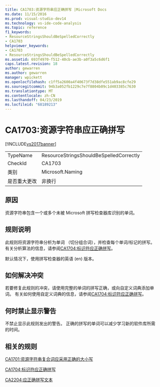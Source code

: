```yaml
---
title: CA1703:资源字符串应正确拼写 |Microsoft Docs
ms.date: 11/15/2016
ms.prod: visual-studio-dev14
ms.technology: vs-ide-code-analysis
ms.topic: reference
f1_keywords:
- ResourceStringsShouldBeSpelledCorrectly
- CA1703
helpviewer_keywords:
- CA1703
- ResourceStringsShouldBeSpelledCorrectly
ms.assetid: 693f4970-f512-40cb-ae3b-a0f3a5c6d6f1
caps.latest.revision: 18
author: gewarren
ms.author: gewarren
manager: wpickett
ms.openlocfilehash: c1ff5a2600a4f40673f7d38dfe551ab9ac8cfe29
ms.sourcegitcommit: 94b3a052fb1229c7e7f8804b09c1d403385c7630
ms.translationtype: MT
ms.contentlocale: zh-CN
ms.lasthandoff: 04/23/2019
ms.locfileid: "68189213"
---
```

# <a name="ca1703-resource-strings-should-be-spelled-correctly"></a>CA1703:资源字符串应正确拼写
[!INCLUDE[vs2017banner](../includes/vs2017banner.md)]

|||
|-|-|
|TypeName|ResourceStringsShouldBeSpelledCorrectly|
|CheckId|CA1703|
|类别|Microsoft.Naming|
|是否重大更改|非换行|

## <a name="cause"></a>原因
 资源字符串包含一个或多个未被 Microsoft 拼写检查器库识别的单词。

## <a name="rule-description"></a>规则说明
 此规则将资源字符串分析为单词 （切分组合词），并检查每个单词/标记的拼写。 有关分析算法的信息，请参阅[CA1704:标识符应正确拼写](../code-quality/ca1704-identifiers-should-be-spelled-correctly.md)。

 默认情况下，使用拼写检查器的英语 (en) 版本。

## <a name="how-to-fix-violations"></a>如何解决冲突
 若要修复此规则的冲突，请使用完整的单词的拼写正确，或向自定义词典添加单词。 有关如何使用自定义词典的信息，请参阅[CA1704:标识符应正确拼写](../code-quality/ca1704-identifiers-should-be-spelled-correctly.md)。

## <a name="when-to-suppress-warnings"></a>何时禁止显示警告
 不禁止显示此规则发出的警告。 正确的拼写的单词可以减少学习新的软件库所需的时间。

## <a name="related-rules"></a>相关的规则
 [CA1701:资源字符串复合词应采用正确的大小写](../code-quality/ca1701-resource-string-compound-words-should-be-cased-correctly.md)

 [CA1704:标识符应正确拼写](../code-quality/ca1704-identifiers-should-be-spelled-correctly.md)

 [CA2204:应正确拼写文本](../code-quality/ca2204-literals-should-be-spelled-correctly.md)
